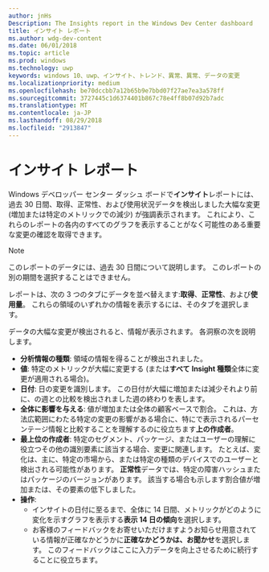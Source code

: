 ```yaml
---
author: jnHs
Description: The Insights report in the Windows Dev Center dashboard
title: インサイト レポート
ms.author: wdg-dev-content
ms.date: 06/01/2018
ms.topic: article
ms.prod: windows
ms.technology: uwp
keywords: windows 10、uwp、インサイト、トレンド、異常、異常、データの変更
ms.localizationpriority: medium
ms.openlocfilehash: be70dccbb7a12b65b9e7bbd07f27ae7ea3a578ff
ms.sourcegitcommit: 3727445c1d6374401b867c78e4ff8b07d92b7adc
ms.translationtype: MT
ms.contentlocale: ja-JP
ms.lasthandoff: 08/29/2018
ms.locfileid: "2913847"
---
```

# <a name="insights-report"></a>インサイト レポート


Windows デベロッパー センター ダッシュ ボードで**インサイト**レポートには、過去 30 日間、取得、正常性、および使用状況データを検出しました大幅な変更 (増加または特定のメトリックでの減少) が強調表示されます。 これにより、これらのレポートの各内のすべてのグラフを表示することがなく可能性のある重要な変更の確認を取得できます。

> [!NOTE]
> このレポートのデータには、過去 30 日間について説明します。 このレポートの別の期間を選択することはできません。

レポートは、次の 3 つのタブにデータを並べ替えます:**取得**、**正常性**、および**使用量**。 これらの領域のいずれかの情報を表示するには、そのタブを選択します。

データの大幅な変更が検出されると、情報が表示されます。 各洞察の次を説明します。
- **分析情報の種類**: 領域の情報を得ることが検出されました。
- **値**: 特定のメトリックが大幅に変更する (または**すべて** **Insight 種類**全体に変更が適用される場合)。
- **日付**: 日の変更を識別します。 この日付が大幅に増加または減少それより前に、の週との比較を検出されました週の終わりを表します。
- **全体に影響を与える**: 値が増加または全体の顧客ベースで割合。 これは、方法広範囲にわたる特定の変更の影響がある場合に、特にで表示されるパーセンテージ情報と比較することを理解するのに役立ちます**上の作成者**。
- **最上位の作成者**: 特定のセグメント、パッケージ、またはユーザーの理解に役立つその他の識別要素に該当する場合、変更に関連します。 たとえば、変化は、主に、特定の市場から、または特定の種類のデバイスでのユーザーと検出される可能性があります。 **正常性**データでは、特定の障害ハッシュまたはパッケージのバージョンがあります。 該当する場合も示します割合値が増加または、その要素の低下しました。
- **操作**:
   - インサイトの日付に至るまで、全体に 14 日間、メトリックがどのように変化を示すグラフを表示する**表示 14 日の傾向**を選択します。
   - お客様のフィードバックをお寄せいただけますようお知らせ用意されている情報が正確なかどうかに**正確なかどうかは、お聞かせ**を選択します。 このフィードバックはここに入力データを向上させるために続行することに役立ちます。 

